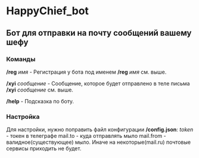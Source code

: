 # HappyChief_bot
## Бот для отправки на почту сообщений вашему шефу

### Команды
**/reg** _имя_ - Регистрация у бота под именем
**/reg**
_имя_ см. выше.

**/xyi** _сообщение_ - Сообщение, которое будет отправлено в теле письма
**/xyi**
_сообщение_ см. выше.

**/help** - Подсказка по боту.

### Настройка
Для настройки, нужно поправить файл конфигурации **/config.json**:
_token_ - токен в телеграфе
mail.to - куда отправлять мыло
mail.from - валидное(существующее) мыло. Иначе на некоторые(mail.ru)
    почтовые сервисы приходить не будет.